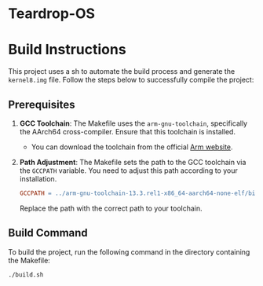 # Teardrop-OS

# Build Instructions

This project uses a sh to automate the build process and generate the `kernel8.img` file. Follow the steps below to successfully compile the project:

## Prerequisites

1. **GCC Toolchain**: The Makefile uses the `arm-gnu-toolchain`, specifically the AArch64 cross-compiler. Ensure that this toolchain is installed.
   - You can download the toolchain from the official [Arm website](https://developer.arm.com/tools-and-software/open-source-software/developer-tools/gnu-toolchain/gnu-a/downloads).

2. **Path Adjustment**: The Makefile sets the path to the GCC toolchain via the `GCCPATH` variable. You need to adjust this path according to your installation.

   ```makefile
   GCCPATH = ../arm-gnu-toolchain-13.3.rel1-x86_64-aarch64-none-elf/bin
   ```
   Replace the path with the correct path to your toolchain.

## Build Command

To build the project, run the following command in the directory containing the Makefile:

```bash
./build.sh
```


